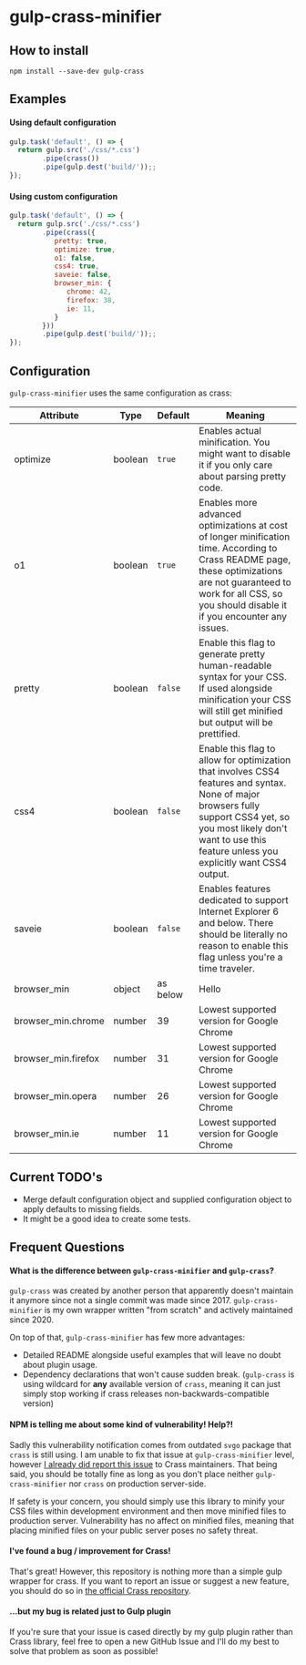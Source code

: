 # gulp-crass-minifier

## How to install
```
npm install --save-dev gulp-crass
```

## Examples

#### Using default configuration
```js
gulp.task('default', () => {
  return gulp.src('./css/*.css')
        .pipe(crass())
        .pipe(gulp.dest('build/'));;
});
```

#### Using custom configuration
```js
gulp.task('default', () => {
  return gulp.src('./css/*.css')
        .pipe(crass({
           pretty: true,
           optimize: true,
           o1: false,
           css4: true,
           saveie: false,
           browser_min: {
              chrome: 42,
              firefox: 38,
              ie: 11,
           }
        }))
        .pipe(gulp.dest('build/'));;
});
```

## Configuration
`gulp-crass-minifier` uses the same configuration as crass:

Attribute | Type | Default | Meaning
--- | --- | --- | ---
optimize | boolean | `true` | Enables actual minification. You might want to disable it if you only care about parsing pretty code.
o1 | boolean | `true` | Enables more advanced optimizations at cost of longer minification time. According to Crass README page, these optimizations are not guaranteed to work for all CSS, so you should disable it if you encounter any issues.
pretty | boolean | `false` | Enable this flag to generate pretty human-readable syntax for your CSS. If used alongside minification your CSS will still get minified but output will be prettified.
css4 | boolean | `false` | Enable this flag to allow for optimization that involves CSS4 features and syntax. None of major browsers fully support CSS4 yet, so you most likely don't want to use this feature unless you explicitly want CSS4 output.
saveie | boolean | `false` | Enables features dedicated to support Internet Explorer 6 and below. There should be literally no reason to enable this flag unless you're a time traveler.
browser_min | object | as below | Hello
browser_min.chrome | number | 39 | Lowest supported version for Google Chrome
browser_min.firefox | number | 31 | Lowest supported version for Google Chrome
browser_min.opera | number | 26 | Lowest supported version for Google Chrome
browser_min.ie | number | 11 | Lowest supported version for Google Chrome

## Current TODO's
 * Merge default configuration object and supplied configuration object to apply defaults to missing fields.
 * It might be a good idea to create some tests.

## Frequent Questions

#### What is the difference between `gulp-crass-minifier` and `gulp-crass`?
`gulp-crass` was created by another person that apparently doesn't maintain it anymore since not a single commit was made since 2017. `gulp-crass-minifier` is my own wrapper written "from scratch" and actively maintained since 2020.

On top of that, `gulp-crass-minifier` has few more advantages:
 * Detailed README alongside useful examples that will leave no doubt about plugin usage.
 * Dependency declarations that won't cause sudden break. (`gulp-crass` is using wildcard for **any** available version of `crass`, meaning it can just simply stop working if crass releases non-backwards-compatible version)

#### NPM is telling me about some kind of vulnerability! Help?!
Sadly this vulnerability notification comes from outdated `svgo` package that `crass` is still using. I am unable to fix that issue at `gulp-crass-minifier` level, however [I already did report this issue](https://github.com/mattbasta/crass/issues/77) to Crass maintainers. That being said, you should be totally fine as long as you don't place neither `gulp-crass-minifier` nor `crass` on production server-side.

If safety is your concern, you should simply use this library to minify your CSS files within development environment and then move minified files to production server. Vulnerability has no affect on minified files, meaning that placing minified files on your public server poses no safety threat. 

#### I've found a bug / improvement for Crass! 
That's great! However, this repository is nothing more than a simple gulp wrapper for crass. If you want to report an issue or suggest a new feature, you should do so in [the official Crass repository](https://github.com/mattbasta/crass).

#### ...but my bug is related just to Gulp plugin
If you're sure that your issue is cased directly by my gulp plugin rather than Crass library, feel free to open a new GitHub Issue and I'll do my best to solve that problem as soon as possible!